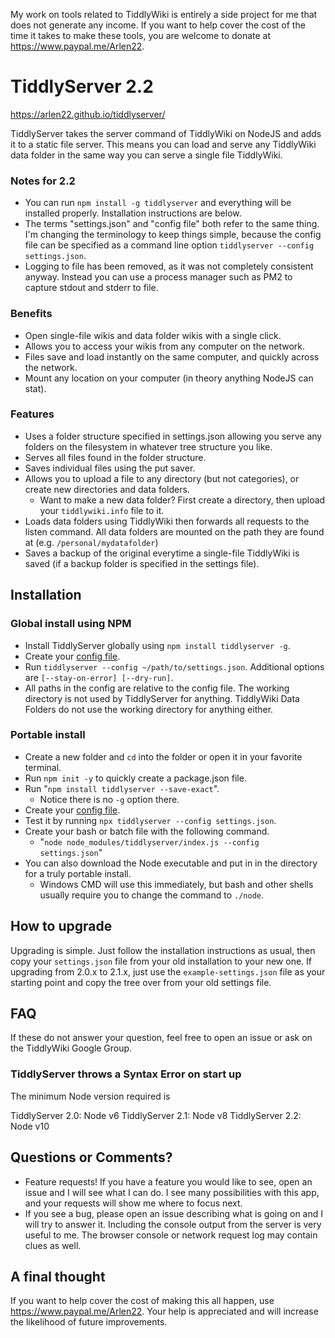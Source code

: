 My work on tools related to TiddlyWiki is entirely a side project for me that does not generate any income. If you want to help cover the cost of the time it takes to make these tools, you are welcome to donate at https://www.paypal.me/Arlen22. 

# TiddlyServer 2.2

https://arlen22.github.io/tiddlyserver/

TiddlyServer takes the server command of TiddlyWiki on NodeJS and adds it to a static file server. This means you can load and serve any TiddlyWiki data folder in the same way you can serve a single file TiddlyWiki. 

### Notes for 2.2

- You can run `npm install -g tiddlyserver` and everything will be installed properly. Installation instructions are below.
- The terms "settings.json" and "config file" both refer to the same thing. I'm changing the terminology to keep things simple, because the config file can be specified as a command line option `tiddlyserver --config settings.json`.
- Logging to file has been removed, as it was not completely consistent anyway. Instead you can use a process manager such as PM2 to capture stdout and stderr to file. 

### Benefits

* Open single-file wikis and data folder wikis with a single click.
* Allows you to access your wikis from any computer on the network. 
* Files save and load instantly on the same computer, and quickly across the network.
* Mount any location on your computer (in theory anything NodeJS can stat).

### Features
 - Uses a folder structure specified in settings.json allowing you serve any folders on the filesystem in whatever tree structure you like.
 - Serves all files found in the folder structure.
 - Saves individual files using the put saver.
 - Allows you to upload a file to any directory (but not categories), or create new directories and data folders. 
   - Want to make a new data folder? First create a directory, then upload your `tiddlywiki.info` file to it.
 - Loads data folders using TiddlyWiki then forwards all requests to the listen command. All data folders are mounted on the path they are found at (e.g. `/personal/mydatafolder`)
 - Saves a backup of the original everytime a single-file TiddlyWiki is saved (if a backup folder is specified in the settings file).

## Installation

### Global install using NPM

 - Install TiddlyServer globally using `npm install tiddlyserver -g`. 
 - Create your [config file](https://arlen22.github.io/tiddlyserver/docs/settingsjson).
 - Run `tiddlyserver --config ~/path/to/settings.json`. Additional options are `[--stay-on-error] [--dry-run]`.
 - All paths in the config are relative to the config file. The working directory is not used by TiddlyServer for anything. TiddlyWiki Data Folders do not use the working directory for anything either. 

### Portable install

- Create a new folder and `cd` into the folder or open it in your favorite terminal. 
- Run `npm init -y` to quickly create a package.json file. 
- Run "`npm install tiddlyserver --save-exact`".
  - Notice there is no `-g` option there.
- Create your [config file](https://arlen22.github.io/tiddlyserver/docs/settingsjson).
- Test it by running `npx tiddlyserver --config settings.json`.
- Create your bash or batch file with the following command.
  - "`node node_modules/tiddlyserver/index.js --config settings.json`"
- You can also download the Node executable and put in in the directory for a truly portable install.
  - Windows CMD will use this immediately, but bash and other shells usually require you to change the command to `./node`. 

## How to upgrade

Upgrading is simple. Just follow the installation instructions as usual, then copy your `settings.json` file from your old installation to your new one. If upgrading from 2.0.x to 2.1.x, just use the `example-settings.json` file as your starting point and copy the tree over from your old settings file. 

## FAQ

If these do not answer your question, feel free to open an issue or ask on the TiddlyWiki Google Group.

### TiddlyServer throws a Syntax Error on start up

The minimum Node version required is 

TiddlyServer 2.0: Node v6
TiddlyServer 2.1: Node v8
TiddlyServer 2.2: Node v10

## Questions or Comments?
 - Feature requests! If you have a feature you would like to see, open an issue and I will see what I can do. I see many possibilities with this app, and your requests will show me where to focus next.
 - If you see a bug, please open an issue describing what is going on and I will try to answer it. Including the console output from the server is very useful to me. The browser console or network request log may contain clues as well. 

## A final thought

If you want to help cover the cost of making this all happen, use https://www.paypal.me/Arlen22. Your help is appreciated and will increase the likelihood of future improvements.
